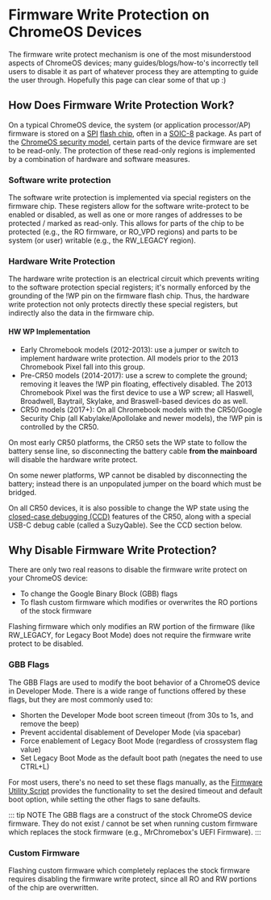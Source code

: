 # Firmware Write Protection on ChromeOS Devices

The firmware write protect mechanism is one of the most misunderstood aspects of ChromeOS devices; many guides/blogs/how-to's incorrectly tell users to disable it as part of whatever process they are attempting to guide the user through. Hopefully this page can clear some of that up :)

## How Does Firmware Write Protection Work?

On a typical ChromeOS device, the system (or application processor/AP) firmware is stored on a [SPI](https://en.wikipedia.org/wiki/Serial_Peripheral_Interface) [flash chip](https://en.wikipedia.org/wiki/Flash_memory#Serial_flash), often in a [SOIC-8](https://en.wikipedia.org/wiki/Small_Outline_Integrated_Circuit) package. As part of the [ChromeOS security model](https://www.chromium.org/chromium-os/chromiumos-design-docs/firmware-boot-and-recovery), certain parts of the device firmware are set to be read-only. The protection of these read-only regions is implemented by a combination of hardware and software measures.

### Software write protection

The software write protection is implemented via special registers on the firmware chip. These registers allow for the software write-protect to be enabled or disabled, as well as one or more ranges of addresses to be protected / marked as read-only. This allows for parts of the chip to be protected (e.g., the RO firmware, or RO_VPD regions) and parts to be system (or user) writable (e.g., the RW_LEGACY region).

### Hardware Write Protection

The hardware write protection is an electrical circuit which prevents writing to the software protection special registers; it's normally enforced by the grounding of the !WP pin on the firmware flash chip. Thus, the hardware write protection not only protects directly these special registers, but indirectly also the data in the firmware chip.

#### HW WP Implementation

*   Early Chromebook models (2012-2013): use a jumper or switch to implement hardware write protection. All models prior to the 2013 Chromebook Pixel fall into this group.
*   Pre-CR50 models (2014-2017): use a screw to complete the ground; removing it leaves the !WP pin floating, effectively disabled. The 2013 Chromebook Pixel was the first device to use a WP screw; all Haswell, Broadwell, Baytrail, Skylake, and Braswell-based devices do as well.
*   CR50 models (2017+): On all Chromebook models with the CR50/Google Security Chip (all Kabylake/Apollolake and newer models), the !WP pin is controlled by the CR50.

On most early CR50 platforms, the CR50 sets the WP state to follow the battery sense line, so disconnecting the battery cable **from the mainboard** will disable the hardware write protect.

On some newer platforms, WP cannot be disabled by disconnecting the battery; instead there is an unpopulated jumper on the board which must be bridged.

On all CR50 devices, it is also possible to change the WP state using the [closed-case debugging (CCD)](https://chromium.googlesource.com/chromiumos/platform/ec/+/cr50_stab/docs/case_closed_debugging_gsc.md) features of the CR50, along with a special USB-C debug cable (called a SuzyQable). See the CCD section below.

## Why Disable Firmware Write Protection?

There are only two real reasons to disable the firmware write protect on your ChromeOS device:

*   To change the Google Binary Block (GBB) flags
*   To flash custom firmware which modifies or overwrites the RO portions of the stock firmware

Flashing firmware which only modifies an RW portion of the firmware (like RW_LEGACY, for Legacy Boot Mode) does not require the firmware write protect to be disabled.

### GBB Flags

The GBB Flags are used to modify the boot behavior of a ChromeOS device in Developer Mode. There is a wide range of functions offered by these flags, but they are most commonly used to:

*   Shorten the Developer Mode boot screen timeout (from 30s to 1s, and remove the beep)
*   Prevent accidental disablement of Developer Mode (via spacebar)
*   Force enablement of Legacy Boot Mode (regardless of crossystem flag value)
*   Set Legacy Boot Mode as the default boot path (negates the need to use CTRL+L)

For most users, there's no need to set these flags manually, as the [Firmware Utility Script](/docs/fwscript.md) provides the functionality to set the desired timeout and default boot option, while setting the other flags to sane defaults.

::: tip NOTE
The GBB flags are a construct of the stock ChromeOS device firmware. They do not exist / cannot be set when running custom firmware which replaces the stock firmware (e.g., MrChromebox's UEFI Firmware).
:::

### Custom Firmware

Flashing custom firmware which completely replaces the stock firmware requires disabling the firmware write protect, since all RO and RW portions of the chip are overwritten.
